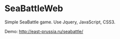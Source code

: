 # SeaBattleWeb

Simple SeaBattle game. Use Jquery, JavaScript, CSS3.

Demo:  http://east-prussia.ru/seabattle/
